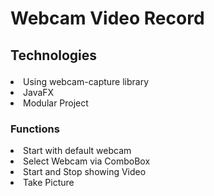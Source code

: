 # Webcam Video Record

## <p>Technologies</p>

<li src="https://github.com-sarxos-webcam-capture">Using webcam-capture library</li>
<li>JavaFX</li>
<li>Modular Project</li>

### Functions

<li>Start with default webcam</li>
<li>Select Webcam via ComboBox</li>
<li>Start and Stop showing Video</li>
<li>Take Picture</li>